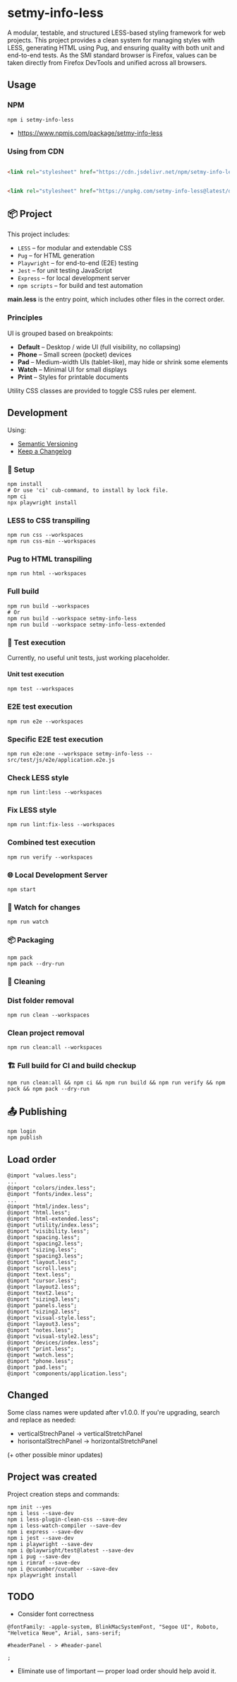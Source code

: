 # setmy-info-less

A modular, testable, and structured LESS-based styling framework for web projects. This project provides a clean system
for managing styles with LESS, generating HTML using Pug, and ensuring quality with both unit and end-to-end tests.
As the SMI standard browser is Firefox, values can be taken directly from Firefox DevTools and unified across all
browsers.

## Usage

### NPM

```shell
npm i setmy-info-less
```

* https://www.npmjs.com/package/setmy-info-less

### Using from CDN

```html

<link rel="stylesheet" href="https://cdn.jsdelivr.net/npm/setmy-info-less/dist/main.min.css">
```

```html

<link rel="stylesheet" href="https://unpkg.com/setmy-info-less@latest/dist/main.min.css">
```

## 📦 Project

This project includes:

- `LESS` – for modular and extendable CSS
- `Pug` – for HTML generation
- `Playwright` – for end-to-end (E2E) testing
- `Jest` – for unit testing JavaScript
- `Express` – for local development server
- `npm scripts` – for build and test automation

**main.less** is the entry point, which includes other files in the correct order.

### Principles

UI is grouped based on breakpoints:

* **Default** – Desktop / wide UI (full visibility, no collapsing)
* **Phone** – Small screen (pocket) devices
* **Pad** – Medium-width UIs (tablet-like), may hide or shrink some elements
* **Watch** – Minimal UI for small displays
* **Print** – Styles for printable documents

Utility CSS classes are provided to toggle CSS rules per element.

## Development

Using:

* [Semantic Versioning](https://semver.org/spec/v2.0.0.html)
* [Keep a Changelog](https://keepachangelog.com/en/1.1.0/)

### 🔧 Setup

```shell
npm install
# Or use 'ci' cub-command, to install by lock file. 
npm ci
npx playwright install
```

### LESS to CSS transpiling

```shell
npm run css --workspaces
npm run css-min --workspaces
```

### Pug to HTML transpiling

```shell
npm run html --workspaces
```

### Full build

```shell
npm run build --workspaces
# Or
npm run build --workspace setmy-info-less
npm run build --workspace setmy-info-less-extended
```

### 🧪 Test execution

Currently, no useful unit tests, just working placeholder.

#### Unit test execution

```shell
npm test --workspaces
```

### E2E test execution

```shell
npm run e2e --workspaces
```

### Specific E2E test execution

```shell
npm run e2e:one --workspace setmy-info-less -- src/test/js/e2e/application.e2e.js
```

### Check LESS style

```shell
npm run lint:less --workspaces
```

### Fix LESS style

```shell
npm run lint:fix-less --workspaces
```

### Combined test execution

```shell
npm run verify --workspaces
```

### 🌐 Local Development Server

```shell
npm start
```

### 🔄 Watch for changes

```shell
npm run watch
```

### 📦 Packaging

```shell
npm pack
npm pack --dry-run
```

### 🧹 Cleaning

### Dist folder removal

```shell
npm run clean --workspaces
```

### Clean project removal

```shell
npm run clean:all --workspaces
```

### 🏗 Full build for CI and build checkup

```shell
npm run clean:all && npm ci && npm run build && npm run verify && npm pack && npm pack --dry-run
```

## 📤 Publishing

```shell
npm login
npm publish
```

## Load order

    @import "values.less";
    ...
    @import "colors/index.less";
    @import "fonts/index.less";
    ...
    @import "html/index.less";
    @import "html.less";
    @import "html-extended.less";
    @import "utility/index.less";
    @import "visibility.less";
    @import "spacing.less";
    @import "spacing2.less";
    @import "sizing.less";
    @import "spacing3.less";
    @import "layout.less";
    @import "scroll.less";
    @import "text.less";
    @import "cursor.less";
    @import "layout2.less";
    @import "text2.less";
    @import "sizing3.less";
    @import "panels.less";
    @import "sizing2.less";
    @import "visual-style.less";
    @import "layout3.less";
    @import "notes.less";
    @import "visual-style2.less";
    @import "devices/index.less";
    @import "print.less";
    @import "watch.less";
    @import "phone.less";
    @import "pad.less";
    @import "components/application.less";

## Changed

Some class names were updated after v1.0.0. If you're upgrading, search and replace as needed:

* verticalStrechPanel -> verticalStretchPanel
* horisontalStrechPanel -> horizontalStretchPanel

(+ other possible minor updates)

## Project was created

Project creation steps and commands:

```shell
npm init --yes
npm i less --save-dev
npm i less-plugin-clean-css --save-dev
npm i less-watch-compiler --save-dev
npm i express --save-dev
npm i jest --save-dev
npm i playwright --save-dev
npm i @playwright/test@latest --save-dev
npm i pug --save-dev
npm i rimraf --save-dev
npm i @cucumber/cucumber --save-dev
npx playwright install
```

## TODO

* Consider font correctness

```
@fontFamily: -apple-system, BlinkMacSystemFont, "Segoe UI", Roboto, "Helvetica Neue", Arial, sans-serif;

#headerPanel - > #header-panel

;
```

* Eliminate use of !important — proper load order should help avoid it.

